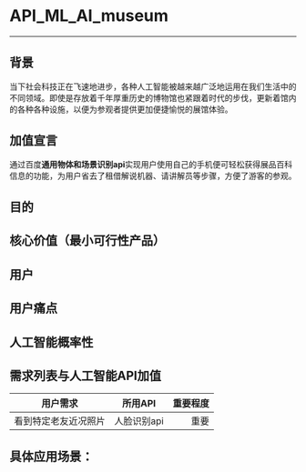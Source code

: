 # API_ML_AI_museum
---

## 背景
当下社会科技正在飞速地进步，各种人工智能被越来越广泛地运用在我们生活中的不同领域。即使是存放着千年厚重历史的博物馆也紧跟着时代的步伐，更新着馆内的各种各种设施，以便为参观者提供更加便捷愉悦的展馆体验。
## 加值宣言
通过百度**通用物体和场景识别api**实现用户使用自己的手机便可轻松获得展品百科信息的功能，为用户省去了租借解说机器、请讲解员等步骤，方便了游客的参观。
## 目的

## 核心价值（最小可行性产品）

## 用户

## 用户痛点

## 人工智能概率性

## 需求列表与人工智能API加值
用户需求|所用API|重要程度
---|:--:|---:
看到特定老友近况照片|人脸识别api|重要

## 具体应用场景：
